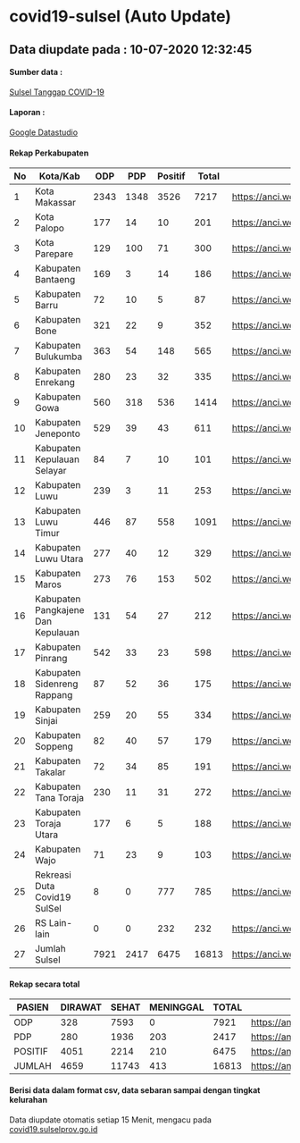 
# covid19-sulsel (Auto Update)

## Data diupdate pada : 10-07-2020 12:32:45

#### Sumber data :
[Sulsel Tanggap COVID-19](https://covid19.sulselprov.go.id)

#### Laporan :
[Google Datastudio](https://datastudio.google.com/s/jythWGc1j4w)

#### Rekap Perkabupaten 
|No|Kota/Kab|ODP|PDP|Positif|Total|Link|
| --- | --- | --- | --- | --- | --- | --- |
|1|Kota Makassar|2343|1348|3526|7217|https://anci.web.id/cor/kota_makassar|
|2|Kota Palopo|177|14|10|201|https://anci.web.id/cor/kota_palopo|
|3|Kota Parepare|129|100|71|300|https://anci.web.id/cor/kota_parepare|
|4|Kabupaten Bantaeng|169|3|14|186|https://anci.web.id/cor/kabupaten_bantaeng|
|5|Kabupaten Barru|72|10|5|87|https://anci.web.id/cor/kabupaten_barru|
|6|Kabupaten Bone|321|22|9|352|https://anci.web.id/cor/kabupaten_bone|
|7|Kabupaten Bulukumba|363|54|148|565|https://anci.web.id/cor/kabupaten_bulukumba|
|8|Kabupaten Enrekang|280|23|32|335|https://anci.web.id/cor/kabupaten_enrekang|
|9|Kabupaten Gowa|560|318|536|1414|https://anci.web.id/cor/kabupaten_gowa|
|10|Kabupaten Jeneponto|529|39|43|611|https://anci.web.id/cor/kabupaten_jeneponto|
|11|Kabupaten Kepulauan Selayar|84|7|10|101|https://anci.web.id/cor/kabupaten_kepulauan_selayar|
|12|Kabupaten Luwu|239|3|11|253|https://anci.web.id/cor/kabupaten_luwu|
|13|Kabupaten Luwu Timur|446|87|558|1091|https://anci.web.id/cor/kabupaten_luwu_timur|
|14|Kabupaten Luwu Utara|277|40|12|329|https://anci.web.id/cor/kabupaten_luwu_utara|
|15|Kabupaten Maros|273|76|153|502|https://anci.web.id/cor/kabupaten_maros|
|16|Kabupaten Pangkajene Dan Kepulauan|131|54|27|212|https://anci.web.id/cor/kabupaten_pangkajene_dan_kepulauan|
|17|Kabupaten Pinrang|542|33|23|598|https://anci.web.id/cor/kabupaten_pinrang|
|18|Kabupaten Sidenreng Rappang|87|52|36|175|https://anci.web.id/cor/kabupaten_sidenreng_rappang|
|19|Kabupaten Sinjai|259|20|55|334|https://anci.web.id/cor/kabupaten_sinjai|
|20|Kabupaten Soppeng|82|40|57|179|https://anci.web.id/cor/kabupaten_soppeng|
|21|Kabupaten Takalar|72|34|85|191|https://anci.web.id/cor/kabupaten_takalar|
|22|Kabupaten Tana Toraja|230|11|31|272|https://anci.web.id/cor/kabupaten_tana_toraja|
|23|Kabupaten Toraja Utara|177|6|5|188|https://anci.web.id/cor/kabupaten_toraja_utara|
|24|Kabupaten Wajo|71|23|9|103|https://anci.web.id/cor/kabupaten_wajo|
|25|Rekreasi Duta Covid19 SulSel|8|0|777|785|https://anci.web.id/cor/rekreasi_duta_covid19_sulsel|
|26|RS Lain-lain|0|0|232|232|https://anci.web.id/cor/rs_lain-lain|
|27|Jumlah Sulsel|7921|2417|6475|16813|https://anci.web.id/cor/jumlah_sulsel|

#### Rekap secara total

| PASIEN | DIRAWAT | SEHAT | MENINGGAL | TOTAL | LINK |
| ---- | -------- | ---- | ---- |  ---- | ---- |
| ODP | 328 | 7593 | 0 | 7921 | https://anci.web.id/cor/odp_detail.html |
| PDP | 280 | 1936 | 203 | 2417 | https://anci.web.id/cor/pdp_detail.html |
| POSITIF | 4051 | 2214 | 210 | 6475 | https://anci.web.id/cor/positif_detail.html |
| JUMLAH | 4659 | 11743 | 413 | 16813 | https://anci.web.id/cor/jumlah_sulsel/ |

 
#### Berisi data dalam format csv, data sebaran sampai dengan tingkat kelurahan

Data diupdate otomatis setiap 15 Menit, mengacu pada [covid19.sulselprov.go.id](https://covid19.sulselprov.go.id)

